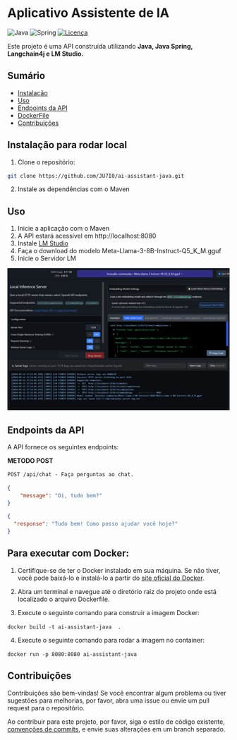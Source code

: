 # Aplicativo Assistente de IA

![Java](https://img.shields.io/badge/java-%23ED8B00.svg?style=for-the-badge&logo=openjdk&logoColor=white)
![Spring](https://img.shields.io/badge/spring-%236DB33F.svg?style=for-the-badge&logo=spring&logoColor=white)
[![Licença](https://img.shields.io/github/license/Ileriayo/markdown-badges?style=for-the-badge)](./LICENSE)

Este projeto é uma API construída utilizando **Java, Java Spring, Langchain4j e LM Studio.**

## Sumário

- [Instalação](#instalação)
- [Uso](#uso)
- [Endpoints da API](#endpoints-da-api)
- [DockerFile](#para-executar-com-Docker)
- [Contribuições](#contribuições)

## Instalação para rodar local

1. Clone o repositório:

```bash
git clone https://github.com/JU7I0/ai-assistant-java.git
```

2. Instale as dependências com o Maven

## Uso

1. Inicie a aplicação com o Maven
2. A API estará acessível em http://localhost:8080
3. Instale [LM Studio](https://lmstudio.ai/)
4. Faça o download do modelo Meta-Llama-3-8B-Instruct-Q5_K_M.gguf
5. Inicie o Servidor LM

![LM Studio](.github/llmStudio.png)

## Endpoints da API
A API fornece os seguintes endpoints:

**METODO POST**
```markdown
POST /api/chat - Faça perguntas ao chat.
```
```json
{
    "message": "Oi, tudo bem?"
}
```
```json
{
  "response": "Tudo bem! Como posso ajudar você hoje?"
}
```
## Para executar com Docker:

1. Certifique-se de ter o Docker instalado em sua máquina. Se não tiver, você pode baixá-lo e instalá-lo a partir do [site oficial do Docker](https://www.docker.com/get-started).

2. Abra um terminal e navegue até o diretório raiz do projeto onde está localizado o arquivo Dockerfile.

3. Execute o seguinte comando para construir a imagem Docker:

```docker build -t ai-assistant-java  . ```

4. Execute o seguinte comando para rodar a imagem no container:

```docker run -p 8080:8080 ai-assistant-java```

## Contribuições

Contribuições são bem-vindas! Se você encontrar algum problema ou tiver sugestões para melhorias, por favor, abra uma issue ou envie um pull request para o repositório.

Ao contribuir para este projeto, por favor, siga o estilo de código existente, [convenções de commits](https://www.conventionalcommits.org/en/v1.0.0/), e envie suas alterações em um branch separado.
